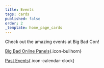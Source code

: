 ```yaml
---
title: Events
tags: cards
published: false
order: 2
_template: home_page_cards
---
```


Check out the amazing events at Big Bad Con!

[Big Bad Online Panels](https://www.bigbadcon.com/events/){.icon-bullhorn}

[Past Events](https://www.bigbadcon.com/past-events/){.icon-calendar-clock}

<!--[Games on Demand](https://www.bigbadcon.com/games-on-demand-how-it-works/){.icon-games-on-demand}-->
